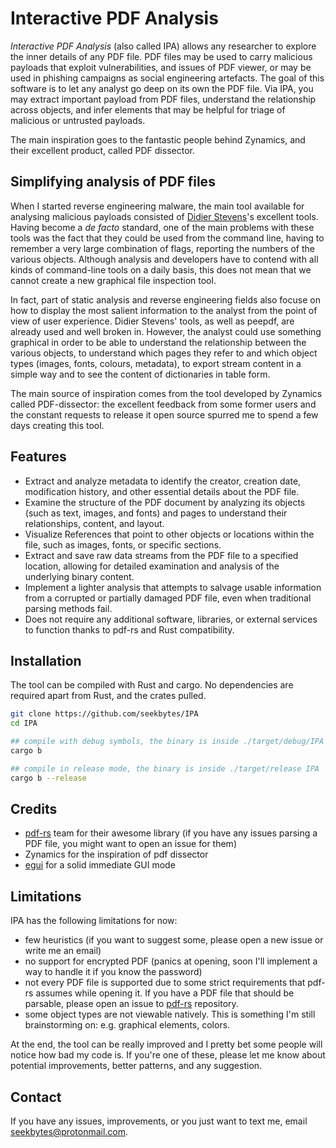 # Interactive PDF Analysis

_Interactive PDF Analysis_ (also called IPA) allows any researcher to explore the inner details of any PDF file. PDF files may be used to carry malicious payloads that exploit vulnerabilities, and issues of PDF viewer, or may be used in phishing campaigns as social engineering artefacts.
The goal of this software is to let any analyst go deep on its own the PDF file. Via IPA, you may extract important payload from PDF files, understand the relationship across objects, and infer elements that may be helpful for triage of malicious or untrusted payloads.

The main inspiration goes to the fantastic people behind Zynamics, and their excellent product, called PDF dissector.



## Simplifying analysis of PDF files

When I started reverse engineering malware, the main tool available for analysing malicious payloads consisted of [Didier Stevens](https://didierstevens.com/)'s excellent tools. Having become a _de facto_ standard, one of the main problems with these tools was the fact that they could be used from the command line, having to remember a very large combination of flags, reporting the numbers of the various objects. Although analysis and developers have to contend with all kinds of command-line tools on a daily basis, this does not mean that we cannot create a new graphical file inspection tool.

In fact, part of static analysis and reverse engineering fields also focuse on how to display the most salient information to the analyst from the point of view of user experience. Didier Stevens' tools, as well as peepdf, are already used and well broken in. However, the analyst could use something graphical in order to be able to understand the relationship between the various objects, to understand which pages they refer to and which object types (images, fonts, colours, metadata), to export stream content in a simple way and to see the content of dictionaries in table form.

The main source of inspiration comes from the tool developed by Zynamics called PDF-dissector: the excellent feedback from some former users and the constant requests to release it open source spurred me to spend a few days creating this tool.

## Features

* Extract and analyze metadata to identify the creator, creation date, modification history, and other essential details about the PDF file.
* Examine the structure of the PDF document by analyzing its objects (such as text, images, and fonts) and pages to understand their relationships, content, and layout.
* Visualize References that point to other objects or locations within the file, such as images, fonts, or specific sections. 
* Extract and save raw data streams from the PDF file to a specified location, allowing for detailed examination and analysis of the underlying binary content.
* Implement a lighter analysis that attempts to salvage usable information from a corrupted or partially damaged PDF file, even when traditional parsing methods fail.
* Does not require any additional software, libraries, or external services to function thanks to pdf-rs and Rust compatibility.

## Installation

The tool can be compiled with Rust and cargo. No dependencies are required apart from Rust, and the crates pulled.

```bash
git clone https://github.com/seekbytes/IPA
cd IPA

## compile with debug symbols, the binary is inside ./target/debug/IPA
cargo b 

## compile in release mode, the binary is inside ./target/release IPA
cargo b --release
```

## Credits
* [pdf-rs](https://github.com/pdf-rs/pdf) team for their awesome library (if you have any issues parsing a PDF file, you might want to open an issue for them)
* Zynamics for the inspiration of pdf dissector
* [egui](https://github.com/emilk/egui) for a solid immediate GUI mode

## Limitations

IPA has the following limitations for now:
- few heuristics (if you want to suggest some, please open a new issue or write me an email)
- no support for encrypted PDF (panics at opening, soon I'll implement a way to handle it if you know the password)
- not every PDF file is supported due to some strict requirements that pdf-rs assumes while opening it. If you have a PDF file that should be parsable, please open an issue to [pdf-rs](https://github.com/pdf-rs/pdf/issues) repository.
- some object types are not viewable natively. This is something I'm still brainstorming on: e.g. graphical elements, colors.

At the end, the tool can be really improved and I pretty bet some people will notice how bad my code is. If you're one of these, please let me know about potential improvements, better patterns, and any suggestion.

## Contact

If you have any issues, improvements, or you just want to text me, email [seekbytes@protonmail.com](mailto:seekbytes@protonmail.com).